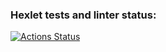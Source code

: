 ### Hexlet tests and linter status:
[![Actions Status](https://github.com/biscof/java-project-72/workflows/hexlet-check/badge.svg)](https://github.com/biscof/java-project-72/actions)